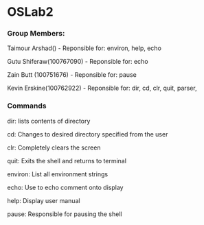 # OSLab2

### Group Members: 
Taimour Arshad() - Reponsible for: environ, help, echo

Gutu Shiferaw(100767090) - Reponsible for: echo

Zain Butt (100751676) - Reponsible for: pause

Kevin Erskine(100762922) - Reponsible for: dir, cd, clr, quit, parser, 


### Commands
dir: lists contents of directory

cd: Changes to desired directory specified from the user

clr: Completely clears the screen

quit: Exits the shell and returns to terminal

environ: List all environment strings

echo: Use to echo comment onto display

help: Display user manual

pause: Responsible for pausing the shell
